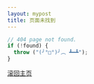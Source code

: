 ```yaml
---
layout: mypost
title: 页面未找到
---
```


```js
// 404 page not found.
if (!found) {
  throw ("(╯°□°)╯︵ ┻━┻");
}
```

<a href="{{ site.domainUrl }}{{ site.baseurl }}" >滚回主页</a>